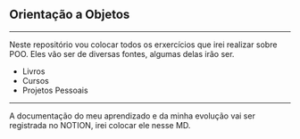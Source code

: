## Orientação a Objetos
---
Neste repositório vou colocar todos os erxercícios que irei realizar sobre POO. Eles vão ser de diversas fontes, algumas delas irão ser.
* Livros
* Cursos
* Projetos Pessoais
---
A documentação do meu aprendizado e da minha evolução vai ser registrada no NOTION, irei colocar ele nesse MD.

